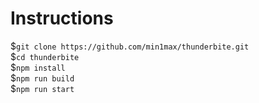 # Instructions

$`git clone https://github.com/min1max/thunderbite.git`  
$`cd thunderbite`  
$`npm install`  
$`npm run build`  
$`npm run start`  
